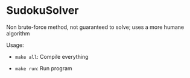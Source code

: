 # SudokuSolver
Non brute-force method, not guaranteed to solve; uses a more humane algorithm

Usage:
* `make all`: Compile everything

* `make run`: Run program
